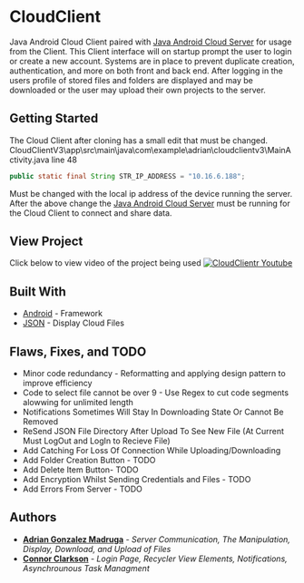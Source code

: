 # CloudClient
Java Android Cloud Client paired with [Java Android Cloud Server](https://github.com/Adrian-Gonzalez-Madruga/CloudServer) for usage from the Client. This Client interface will on startup prompt the user to login or create a new account. Systems are in place to prevent duplicate creation, authentication, and more on both front and back end. After logging in the users profile of stored files and folders are displayed and may be downloaded or the user may upload their own projects to the server.

## Getting Started
The Cloud Client after cloning has a small edit that must be changed.
CloudClientV3\app\src\main\java\com\example\adrian\cloudclientv3\MainActivity.java line 48
```java
public static final String STR_IP_ADDRESS = "10.16.6.188";
```
Must be changed with the local ip address of the device running the server.
After the above change the [Java Android Cloud Server](https://github.com/Adrian-Gonzalez-Madruga/CloudServer) must be running for the Cloud Client to connect and share data.

## View Project
Click below to view video of the project being used
[![CloudClientr Youtube](http://img.youtube.com/vi/x-qbk-35JNc/0.jpg)](http://www.youtube.com/watch?v=x-qbk-35JNc "CloudClient")

## Built With

* [Android](https://developer.android.com/) - Framework
* [JSON](https://www.json.org/) - Display Cloud Files

## Flaws, Fixes, and TODO

* Minor code redundancy - Reformatting and applying design pattern to improve efficiency
* Code to select file cannot be over 9 - Use Regex to cut code segments alowwing for unlimited length
* Notifications Sometimes Will Stay In Downloading State Or Cannot Be Removed
* ReSend JSON File Directory After Upload To See New File (At Current Must LogOut and LogIn to Recieve File)
* Add Catching For Loss Of Connection While Uploading/Downloading
* Add Folder Creation Button - TODO
* Add Delete Item Button- TODO
* Add Encryption Whilst Sending Credentials and Files - TODO
* Add Errors From Server - TODO


## Authors

* **[Adrian Gonzalez Madruga](https://github.com/Adrian-Gonzalez-Madruga)** - *Server Communication, The Manipulation, Display, Download, and Upload of Files*
* **[Connor Clarkson](https://github.com/clarksoc)** - *Login Page, Recycler View Elements, Notifications, Asynchrounous Task Managment*
